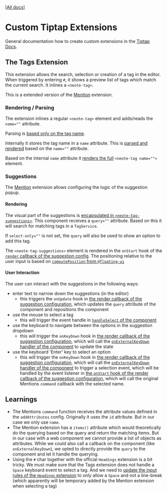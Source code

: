 [[All docs](../../../docs/index.md)]

# Custom Tiptap Extensions

General documentation how to create custom extensions in the [Tiptap Docs](https://tiptap.dev/docs/editor/extensions/custom-extensions).

## The Tags Extension

This extension allows the search, selection or creation of a tag in the editor. When triggered by entering `#`, it shows a preview list of tags which match the current search. It inlines a `<neote-tag>`.

This is a extended version of the [Mention](https://tiptap.dev/docs/editor/extensions/nodes/mention) extension.

### Rendering / Parsing

The extension inlines a regular `<neote-tag>` element and adds/reads the `name=""` attribute.

Parsing is [based only on the tag name](../src/extensions/Tags/parse.ts).

Internally it stores the tag name in a `name` attribute. This is [parsed and rendered](../src/extensions/Tags/attributes.ts) based on the `name=""` attribute.

Based on the internal `name` attribute it [renders the full](../src/extensions/Tags/render.ts) `<neote-tag name="">` element.

### Suggestions

The [Mention](https://tiptap.dev/docs/editor/extensions/nodes/mention) extension allows configuring the logic of the suggestion popup.

#### Rendering

The visual part of the suggestions is [encapsulated in `<neote-tag-suggestions>`](../src/components/NeoteTagSuggestions.ts). This component receives a `query=""` attribute. Based on this it will search for matching tags in a `TagService`.

If `select-only=""` is not set, the `query` will also be used to show an option to add this tag.

The `<neote-tag-suggestions>` element is rendered in the `onStart` hook of the [`render` callback of the suggestion config](../src/extensions/Tags/suggestionsRender.ts). The positioning relative to the user input is based on [`computePosition` from `@floating-ui`](https://floating-ui.com/docs/computePosition)

#### User Interaction

The user can interact with the suggestions in the following ways:

- enter text to narrow down the suggestions (in the editor)
  - this triggers the `onUpdate` hook in [the render callback of the suggestion configuration](../src/extensions/Tags/suggestionsRender.ts), which updates the `query` attribute of the component and repositions the component
- use the mouse to select a tag
  - this will trigger the event handle in [`handleSelect` of the component](../src/components/NeoteTagSuggestions.ts)
- use the keyboard to navigate between the options in the suggestion dropdown
  - this will trigger the `onKeyDown` hook in [the render callback of the suggestion configuration](../src/extensions/Tags/suggestionsRender.ts), which will call the [`onExternalKeyDown` handler of the component](../src/components/NeoteTagSuggestions.ts) to update the state
- use the keyboard 'Enter' key to select an option
  - this will trigger the `onKeyDown` hook in [the render callback of the suggestion configuration](../src/extensions/Tags/suggestionsRender.ts), which will call the [`onExternalKeyDown` handler of the component](../src/components/NeoteTagSuggestions.ts) to trigger a selection event, which will be handled by the event listener in [the `onStart` hook of the render callback of the suggestion configuration](../src/extensions/Tags/suggestionsRender.ts), which will call the original Mentions `command` callback with the selected name.

## Learnings

- The Mentions `command` function receives the attribute values defined in the `addAttributes` config. Originally it uses the `id` attribute. But in our case we only use `name`.
- The Mention extension has a `items()` attribute which would theoretically do the querying based on the query and return the matching items. But in our case with a web component we cannot provide a list of objects as attributes. While we could also call a callback on the component (like `onExternalKeyDown`), we opted to directly provide the `query` to the component and let it handle the querying.
- Using the `#` char together with the official `Headings` extension is a bit tricky. We must make sure that the Tags extension does not handle a `Space` keyboard event to select a tag. And we need to [update the input rules of the `Headings` extension](../src//extensions//Base.ts) to only allow a `Space` and not a line-break (which apparently will be temporary added by the Mention extension when selecting a tag)